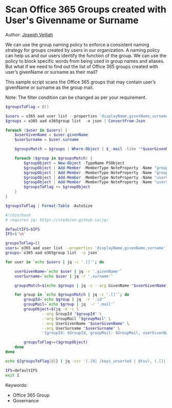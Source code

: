 # Scan Office 365 Groups created with User's Givenname or Surname

Author: [Joseph Velliah](https://sprider.blog/2020/02/03/governance-scan-office-365-groups-created-with-user-first-or-last-name-using-office-365-cli-commands/)

We can use the group naming policy to enforce a consistent naming strategy for groups created by users in our organization. A naming policy can help us and our users identify the function of the group. We can use the policy to block specific words from being used in group names and aliases. But what if we need to find out the list of Office 365 groups created with user’s givenName or surname as their mail?

This sample script scans the Office 365 groups that may contain user’s givenName or surname as the group mail.

Note: The filter condition can be changed as per your requirement.

```powershell tab="PowerShell Core"
$groupsToFlag = @()

$users = o365 aad user list --properties 'displayName,givenName,surname' -o json | ConvertFrom-Json
$groups = o365 aad o365group list  -o json | ConvertFrom-Json

foreach ($user in $users) {
    $userGivenName = $user.givenName
    $userSurname = $user.surname

    $groupsMatch = $groups | Where-Object { $_.mail -like "*$userGivenName*" -or $_.mail -like "*$userSurname*" }

    foreach ($group in $groupsMatch) {
        $groupObject = New-Object -TypeName PSObject
        $groupObject | Add-Member -MemberType NoteProperty -Name "groupId" -Value $group.id
        $groupObject | Add-Member -MemberType NoteProperty -Name "groupMail" -Value $group.mail
        $groupObject | Add-Member -MemberType NoteProperty -Name "userGivenName" -Value $userGivenName
        $groupObject | Add-Member -MemberType NoteProperty -Name "userSurname" -Value $userSurname
        $groupsToFlag += $groupObject
    }
}

$groupsToFlag | Format-Table -AutoSize
```

```bash tab="Bash"
#!/bin/bash
# requires jq: https://stedolan.github.io/jq/

defaultIFS=$IFS
IFS=$'\n'

groupsToFlag=()
users=`o365 aad user list --properties 'displayName,givenName,surname' -o json`
groups=`o365 aad o365group list  -o json`

for user in `echo $users | jq -c '.[]'`; do

    userGivenName=`echo $user | jq -r '.givenName'`
    userSurname=`echo $user | jq -r '.surname'`

    groupsMatch=$(echo $groups | jq -c --arg GivenName "$userGivenName" --arg Surname "$userSurname" 'map(select((.mail|ascii_downcase|contains($GivenName|ascii_downcase)) or (.mail|ascii_downcase|contains($Surname|ascii_downcase))))')

    for group in `echo $groupsMatch | jq -c '.[]'`; do
        groupId=`echo $group | jq  -r '.id'`
        groupMail=`echo $group | jq  -r '.mail'`
        groupObject=$(jq -n -c \
                --arg GroupId "$groupId" \
                --arg GroupMail "$groupMail" \
                --arg UserGivenName "$userGivenName" \
                --arg UserSurname "$userSurname" \
                '{groupId: $GroupId, groupMail: $GroupMail, userGivenName: $UserGivenName, userSurname: $UserSurname}')

        groupsToFlag+=($groupObject)
    done
done

echo ${groupsToFlag[@]} | jq -csr '(.[0] |keys_unsorted | @tsv), (.[]|.|map(.) |@tsv)' | column -s$'\t' -t

IFS=defaultIFS
exit 1
```

Keywords:

- Office 365 Group
- Governance
